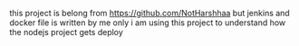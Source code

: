 this project is belong from https://github.com/NotHarshhaa
but jenkins and docker file is written by me only
i am using this project to understand how the nodejs project gets deploy
